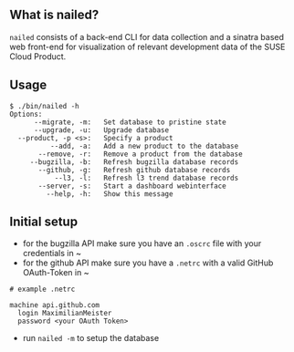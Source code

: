 ## What is nailed?

`nailed` consists of a back-end CLI for data collection and a sinatra based web front-end for visualization of relevant development data of the SUSE Cloud Product.

## Usage

```
$ ./bin/nailed -h
Options:
      --migrate, -m:   Set database to pristine state
      --upgrade, -u:   Upgrade database
  --product, -p <s>:   Specify a product
          --add, -a:   Add a new product to the database
       --remove, -r:   Remove a product from the database
     --bugzilla, -b:   Refresh bugzilla database records
       --github, -g:   Refresh github database records
           --l3, -l:   Refresh l3 trend database records
       --server, -s:   Start a dashboard webinterface
         --help, -h:   Show this message
```

## Initial setup

* for the bugzilla API make sure you have an `.oscrc` file with your credentials in ~
* for the github API make sure you have a `.netrc` with a valid GitHub OAuth-Token in ~
```
# example .netrc

machine api.github.com
  login MaximilianMeister
  password <your OAuth Token>
```
* run `nailed -m` to setup the database
